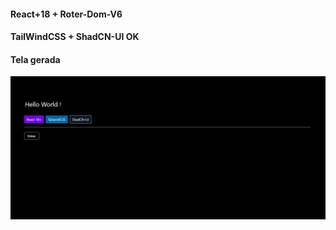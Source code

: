 #### React+18 + Roter-Dom-V6

#### TailWindCSS + ShadCN-UI OK

#### Tela gerada

<img src="./screens/home.png" alt="">
